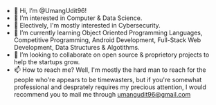 - 👋 Hi, I’m @UmangUdit96!
- 👀 I’m interested in Computer & Data Science.
- 👀 Electively, I'm mostly interested in Cybersecurity.
- 🌱 I’m currently learning Object Oriented Programming Languages, Competitive Programming, Android Development, Full-Stack Web Development, Data Structures & Algotithms.
- 💞️ I’m looking to collaborate on open source & proprietory projects to help the startups grow.
- 📫 How to reach me? Well, I'm mostly the hard man to reach for the people who're appears to be timewasters, but if you're somewhat professional and desprately requires my precious attention, I would recommend you to mail me through umangudit96@gmail.com

<!---
UmangUdit2141/UmangUdit2141 is a ✨ special ✨ repository because its `README.md` (this file) appears on your GitHub profile.
You can click the Preview link to take a look at your changes.
--->
